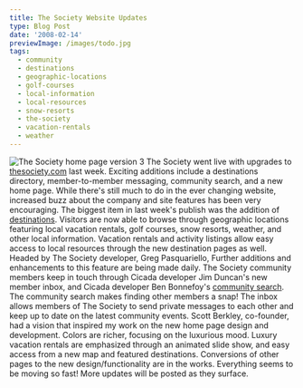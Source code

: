 ```yaml
---
title: The Society Website Updates
type: Blog Post
date: '2008-02-14'
previewImage: /images/todo.jpg
tags:
  - community
  - destinations
  - geographic-locations
  - golf-courses
  - local-information
  - local-resources
  - snow-resorts
  - the-society
  - vacation-rentals
  - weather
---
```

![The Society home page version 3](/images/societyhome3.jpg) The Society went live with upgrades to [thesociety.com](http://thesociety.com) last week. Exciting additions include a destinations directory, member-to-member messaging, community search, and a new home page. While there's still much to do in the ever changing website, increased buzz about the company and site features has been very encouraging. The biggest item in last week's publish was the addition of [destinations](http://thesociety.com/state/Colorado). Visitors are now able to browse through geographic locations featuring local vacation rentals, golf courses, snow resorts, weather, and other local information. Vacation rentals and activity listings allow easy access to local resources through the new destination pages as well. Headed by The Society developer, Greg Pasquariello, Further additions and enhancements to this feature are being made daily. The Society community members keep in touch through Cicada developer Jim Duncan's new member inbox, and Cicada developer Ben Bonnefoy's [community search](http://thesociety.com/index.php?level2=search_community). The community search makes finding other members a snap! The inbox allows members of The Society to send private messages to each other and keep up to date on the latest community events. Scott Berkley, co-founder, had a vision that inspired my work on the new home page design and development. Colors are richer, focusing on the luxurious mood. Luxury vacation rentals are emphasized through an animated slide show, and easy access from a new map and featured destinations. Conversions of other pages to the new design/functionality are in the works. Everything seems to be moving so fast! More updates will be posted as they surface.
